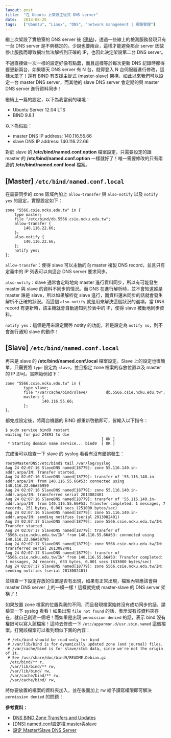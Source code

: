 ```yaml
---
layout: post
title:  "在 Ubuntu 上架設主從式 DNS server"
date:   2013-08-25
tags:   ["Ubuntu", "Linux", "DNS", "network management | 網路管理"]
---
```


繼上次架設了實驗室的 DNS server 後 ([連結](http://blog.kuoe0.tw/posts/2013/08/11/install-dns-server-on-ubuntu
))，透過一些線上的檢測服務發現只有一台 DNS server 是不夠穩定的。少說也要兩台，這樣才能避免那台 server 因故停止服務而導致網址無法解析到正確的 IP，也因此決定架設第二台 DNS server。

不過直接做一次一樣的設定好像有點蠢，而且這樣等於每次更新 DNS 記錄時都得要更新兩台，如果哪天 DNS server 有 N 台，就得登入 N 台伺服器進行修改，這樣太笨了！還有 BIND 有支援主從式 (master-slave) 架構，如此以來我們可以設定一台 master DNS server，而其他的 slave DNS server 會定期的與 master DNS server 進行資料同步！

繼續上一篇的設定，以下為我當前的環境：

- Ubuntu Server 12.04 LTS
- BIND 9.8.1

以下為假設：

- master DNS IP address: 140.116.55.66
- slave DNS IP address: 140.116.22.66

對於 slave 的 **/etc/bind/named.conf.option** 檔案設定，只需要設定的跟 master 的 **/etc/bind/named.conf.option** 一樣就好了！唯一需要修改的只有兩邊的 **/etc/bind/named.conf.local** 檔案。

## [Master] `/etc/bind/named.conf.local`

在需要同步的 zone 區域內加上 `allow-transfer` 與 `also-notify` 以及 `notify yes` 的設定，實際設定如下：

```
zone "5566.csie.ncku.edu.tw" in {
    type master;
    file "/etc/bind/db.5566.csie.ncku.edu.tw";
    allow-transfer {
        140.116.22.66;
    };
    also-notify {
        140.116.22.66;
    };
    notify yes;
};
```

`allow-transfer`：使得 slave 可以主動的向 master 複製 DNS record，並且只有定義中的 IP 列表可以向這台 DNS server 要求同步。

`also-notify`：slave 通常會定時地向 master 進行資料同步，所以有可能發生 master 與 slave 的資料不同步的情況。而 DNS 在進行解析時，並不會知道誰是 master 誰是 slave，所以如果解析從 slave 進行，而資料還未同步的話就會發生解析不正確的狀況。而這個 `also-notify` 就是用來解決這個狀況的選項，當 DNS record 有更新時，該主機就會自動通知列於表中的 IP，使得 slave 被動地同步資料。

`notify yes`：這個是用來設定開啓 notity 的功能，若是設定為 `notify no`，則不會進行通知 slave 的動作！

## [Slave] `/etc/bind/named.conf.local`

再來是 slave 的 **/etc/bind/named.conf.local** 檔案設定。Slave 上的設定也很簡單，只需要將 `type` 設定為 `slave`，並且指定 zone 檔案的存放位置以及 master 的 IP 即可。實際範例如下：

```
zone "5566.csie.ncku.edu.tw" in {
        type slave;
        file "/var/cache/bind/slave/        db.5566.csie.ncku.edu.tw";
        masters {
                140.116.55.66;
        };
};
```

都完成設定後，將兩台機器的 BIND 都重新啓動即可，皆輸入以下指令：

```
$ sudo service bind9 restart
waiting for pid 24891 to die
                                          [ OK ]
 * Starting domain name service... bind9  [ OK ]
```

完成後可以檢查一下 slave 的 syslog 看看有沒有錯誤發生：

```
root@MasterDNS:/etc/bind$ tail /var/log/syslog
Aug 24 02:07:16 SlaveDNS named[18779]: zone 55.116.140.in-addr.arpa/IN: Transfer started.
Aug 24 02:07:16 SlaveDNS named[18779]: transfer of '55.116.140.in-addr.arpa/IN' from 140.116.55.66#53: connected using 140.116.22.66#36959
Aug 24 02:07:16 SlaveDNS named[18779]: zone 55.116.140.in-addr.arpa/IN: transferred serial 2013082401
Aug 24 02:07:16 SlaveDNS named[18779]: transfer of '55.116.140.in-addr.arpa/IN' from 140.116.55.66#53: Transfer completed: 1 messages, 7 records, 251 bytes, 0.001 secs (251000 bytes/sec)
Aug 24 02:07:16 SlaveDNS named[18779]: zone 55.116.140.in-addr.arpa/IN: sending notifies (serial 2013082401)
Aug 24 02:07:17 SlaveDNS named[18779]: zone 5566.csie.ncku.edu.tw/IN: Transfer started.
Aug 24 02:07:17 SlaveDNS named[18779]: transfer of '5566.csie.ncku.edu.tw/IN' from 140.116.55.66#53: connected using 140.116.22.66#58793
Aug 24 02:07:17 SlaveDNS named[18779]: zone 5566.csie.ncku.edu.tw/IN: transferred serial 2013082401
Aug 24 02:07:17 SlaveDNS named[18779]: transfer of '5566.csie.ncku.edu.tw/IN' from 140.116.55.66#53: Transfer completed: 1 messages, 24 records, 633 bytes, 0.001 secs (633000 bytes/sec)
Aug 24 02:07:17 SlaveDNS named[18779]: zone 5566.csie.ncku.edu.tw/IN: sending notifies (serial 2013082401)
```

並檢查一下設定存放的位置是否有出現，如果有正常出現，檔案內容應該會與 master DNS server 上的一模一樣！這樣就完成 master-slave 的 DNS server 架構了！

如果放置 zone 檔案的位置與我的不同，而且發現檔案始終沒有成功同步的話，請檢查一下 syslog 看看！如果出現 `file not found` 的話，表示沒有該資料夾存在，就自己創建一個吧！而如果是出現 `permission denied` 的話，表示 bind 沒有權限可以寫入該檔案！這時去修改一下 `/etc/apparmor.d/usr.sbin.named` 這個檔案。打開該檔案可以看到類似下面的內容：

```
 # /etc/bind should be read-only for bind
 # /var/lib/bind is for dynamically updated zone (and journal) files.
 # /var/cache/bind is for slave/stub data, since we're not the origin of it.
 # See /usr/share/doc/bind9/README.Debian.gz
  /etc/bind/** r,
  /var/lib/bind/** rw,
  /var/lib/bind/ rw,
  /var/cache/bind/** rw,
  /var/cache/bind/ rw,
```

將你要放置的檔案的資料夾加入，並在後面加上 rw 給予讀寫權限即可解決 `permission denied` 的問題！

**參考資料：**

- [DNS BIND Zone Transfers and Updates](http://www.zytrax.com/books/dns/ch7/xfer.html)
- [[DNS] named.conf設定檔:master與slave](http://www.ccy.twbbs.org/blog/?p=349)
- [設定 Master/Slave DNS Server](http://blog.roga.tw/2012/03/%E8%A8%AD%E5%AE%9A-masterslave-dns-server/)
